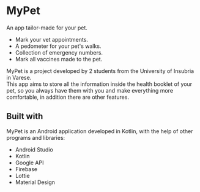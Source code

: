 # MyPet

An app tailor-made for your pet.
- Mark your vet appointments.
- A pedometer for your pet's walks.
- Collection of emergency numbers.
- Mark all vaccines made to the pet.

MyPet is a project developed by 2 students from the University of Insubria in Varese. 
<br>
This app aims to store all the information inside the health booklet of your pet, so you always have them with you and make everything more comfortable, in addition there are other features.

## Built with
MyPet is an Android application developed in Kotlin, with the help of other programs and libraries:
- Android Studio
- Kotlin
- Google API
- Firebase
- Lottie
- Material Design
